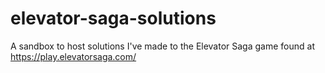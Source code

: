 # elevator-saga-solutions

A sandbox to host solutions I've made to the Elevator Saga game found at https://play.elevatorsaga.com/
